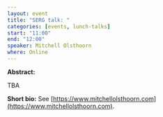```yaml
---
layout: event
title: "SERG talk: "
categories: [events, lunch-talks]
start: "11:00"
end: "12:00"
speaker: Mitchell Olsthoorn
where: Online
---
```


**Abstract:** 

TBA  

**Short bio:** See [https://www.mitchellolsthoorn.com](https://www.mitchellolsthoorn.com).






